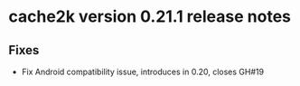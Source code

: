 # cache2k version 0.21.1 release notes

## Fixes

  * Fix Android compatibility issue, introduces in 0.20, closes GH#19
